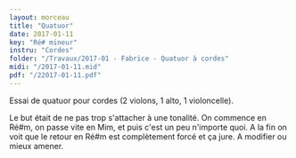 ```yaml
---
layout: morceau
title: "Quatuor"
date: 2017-01-11
key: "Ré# mineur"
instru: "Cordes"
folder: "/Travaux/2017-01 - Fabrice - Quatuor à cordes"
midi: "/2017-01-11.mid"
pdf: "/22017-01-11.pdf"
---
```


Essai de quatuor pour cordes (2 violons, 1 alto, 1 violoncelle).

Le but était de ne pas trop s'attacher à une tonalité. On commence en Ré#m, on passe vite en Mim, et puis c'est un peu
n'importe quoi. A la fin on voit que le retour en Ré#m est complètement forcé et ça jure. A modifier ou mieux amener.
